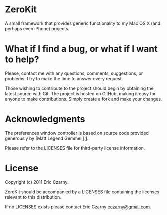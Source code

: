# ZeroKit

A small framework that provides generic functionality to my Mac OS X (and perhaps even iPhone) projects.

# What if I find a bug, or what if I want to help?

Please, contact me with any questions, comments, suggestions, or problems. I try to make the time to answer every request.

Those wishing to contribute to the project should begin by obtaining the latest source with Git. The project is hosted on GitHub, making it easy for anyone to make contributions. Simply create a fork and make your changes.

# Acknowledgments

The preferences window controller is based on source code provided generously by [Matt Legend Gemmell] [1].

Please refer to the LICENSES file for third-party license information.

# License

Copyright (c) 2011 Eric Czarny.

ZeroKit should be accompanied by a LICENSES file containing the licenses relevant to this distribution.

If no LICENSES exists please contact Eric Czarny <eczarny@gmail.com>.

[1]: http://mattgemmell.com/source
